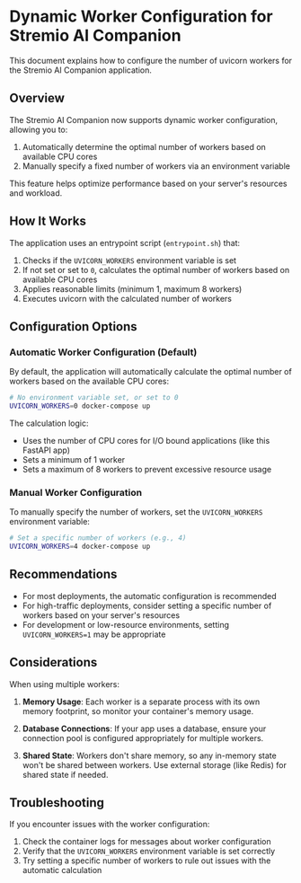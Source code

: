 # Dynamic Worker Configuration for Stremio AI Companion

This document explains how to configure the number of uvicorn workers for the Stremio AI Companion application.

## Overview

The Stremio AI Companion now supports dynamic worker configuration, allowing you to:

1. Automatically determine the optimal number of workers based on available CPU cores
2. Manually specify a fixed number of workers via an environment variable

This feature helps optimize performance based on your server's resources and workload.

## How It Works

The application uses an entrypoint script (`entrypoint.sh`) that:

1. Checks if the `UVICORN_WORKERS` environment variable is set
2. If not set or set to `0`, calculates the optimal number of workers based on available CPU cores
3. Applies reasonable limits (minimum 1, maximum 8 workers)
4. Executes uvicorn with the calculated number of workers

## Configuration Options

### Automatic Worker Configuration (Default)

By default, the application will automatically calculate the optimal number of workers based on the available CPU cores:

```bash
# No environment variable set, or set to 0
UVICORN_WORKERS=0 docker-compose up
```

The calculation logic:
- Uses the number of CPU cores for I/O bound applications (like this FastAPI app)
- Sets a minimum of 1 worker
- Sets a maximum of 8 workers to prevent excessive resource usage

### Manual Worker Configuration

To manually specify the number of workers, set the `UVICORN_WORKERS` environment variable:

```bash
# Set a specific number of workers (e.g., 4)
UVICORN_WORKERS=4 docker-compose up
```

## Recommendations

- For most deployments, the automatic configuration is recommended
- For high-traffic deployments, consider setting a specific number of workers based on your server's resources
- For development or low-resource environments, setting `UVICORN_WORKERS=1` may be appropriate

## Considerations

When using multiple workers:

1. **Memory Usage**: Each worker is a separate process with its own memory footprint, so monitor your container's memory usage.

2. **Database Connections**: If your app uses a database, ensure your connection pool is configured appropriately for multiple workers.

3. **Shared State**: Workers don't share memory, so any in-memory state won't be shared between workers. Use external storage (like Redis) for shared state if needed.

## Troubleshooting

If you encounter issues with the worker configuration:

1. Check the container logs for messages about worker configuration
2. Verify that the `UVICORN_WORKERS` environment variable is set correctly
3. Try setting a specific number of workers to rule out issues with the automatic calculation